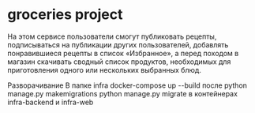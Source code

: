 # groceries project

На этом сервисе пользователи смогут публиковать рецепты, подписываться на публикации других пользователей, добавлять понравившиеся рецепты в список «Избранное», а перед походом в магазин скачивать сводный список продуктов, необходимых для приготовления одного или нескольких выбранных блюд.

Разворачивание
В папке infra 
docker-compose up --build
после python manage.py makemigrations
python manage.py migrate
в контейнерах infra-backend и infra-web

